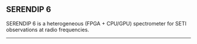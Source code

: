 SERENDIP 6
-------------------------------------------------------------------------------

SERENDIP 6 is a heterogeneous (FPGA + CPU/GPU) spectrometer for SETI
observations at radio frequencies.

-------------------------------------------------------------------------------
